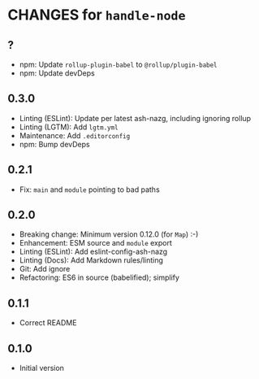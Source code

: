 # CHANGES for `handle-node`

## ?

- npm: Update `rollup-plugin-babel` to `@rollup/plugin-babel`
- npm: Update devDeps

## 0.3.0

- Linting (ESLint): Update per latest ash-nazg, including ignoring rollup
- Linting (LGTM): Add `lgtm.yml`
- Maintenance: Add `.editorconfig`
- npm: Bump devDeps

## 0.2.1

- Fix: `main` and `module` pointing to bad paths

## 0.2.0

- Breaking change: Minimum version 0.12.0 (for `Map`) :-)
- Enhancement: ESM source and `module` export
- Linting (ESLint): Add eslint-config-ash-nazg
- Linting (Docs): Add Markdown rules/linting
- Git: Add ignore
- Refactoring: ES6 in source (babelified); simplify

## 0.1.1

- Correct README

## 0.1.0

- Initial version
